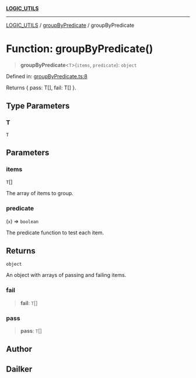 [**LOGIC_UTILS**](../../README.md)

***

[LOGIC_UTILS](../../README.md) / [groupByPredicate](../README.md) / groupByPredicate

# Function: groupByPredicate()

> **groupByPredicate**\<`T`\>(`items`, `predicate`): `object`

Defined in: [groupByPredicate.ts:8](https://github.com/dailker/everyutil/blob/2c6c8c707de5d4a5d228d272d2d21855929838e2/src/logic/groupByPredicate.ts#L8)

Returns { pass: T[], fail: T[] }.

## Type Parameters

### T

`T`

## Parameters

### items

`T`[]

The array of items to group.

### predicate

(`x`) => `boolean`

The predicate function to test each item.

## Returns

`object`

An object with arrays of passing and failing items.

### fail

> **fail**: `T`[]

### pass

> **pass**: `T`[]

## Author

## Dailker
